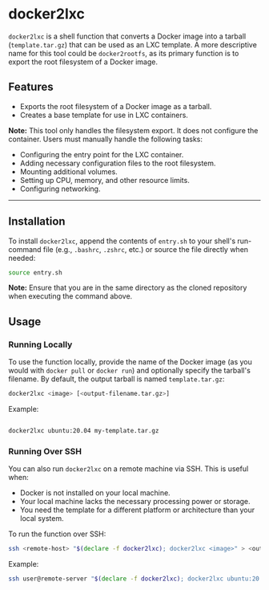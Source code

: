 # docker2lxc

`docker2lxc` is a shell function that converts a Docker image into a tarball (`template.tar.gz`) that can be used as an LXC template. A more descriptive name for this tool could be `docker2rootfs`, as its primary function is to export the root filesystem of a Docker image.

## Features

- Exports the root filesystem of a Docker image as a tarball.
- Creates a base template for use in LXC containers.

**Note:** This tool only handles the filesystem export. It does not configure the container. Users must manually handle the following tasks:

- Configuring the entry point for the LXC container.
- Adding necessary configuration files to the root filesystem.
- Mounting additional volumes.
- Setting up CPU, memory, and other resource limits.
- Configuring networking.

---

## Installation

To install `docker2lxc`, append the contents of `entry.sh` to your shell's run-command file (e.g., `.bashrc`, `.zshrc`, etc.) or source the file directly when needed:

```bash
source entry.sh
```

**Note:** Ensure that you are in the same directory as the cloned repository when executing the command above.

## Usage

### Running Locally

To use the function locally, provide the name of the Docker image (as you would with `docker pull` or `docker run`) and optionally specify the tarball's filename. By default, the output tarball is named `template.tar.gz`:

```bash
docker2lxc <image> [<output-filename.tar.gz>]
```

Example:
```bash

docker2lxc ubuntu:20.04 my-template.tar.gz
```

### Running Over SSH

You can also run `docker2lxc` on a remote machine via SSH. This is useful when:

- Docker is not installed on your local machine.
- Your local machine lacks the necessary processing power or storage.
- You need the template for a different platform or architecture than your local system.
  
To run the function over SSH:
```bash
ssh <remote-host> "$(declare -f docker2lxc); docker2lxc <image>" > <output-filename.tar.gz>
```

Example:
```bash
ssh user@remote-server "$(declare -f docker2lxc); docker2lxc ubuntu:20.04" > ubuntu-template.tar.gz
```